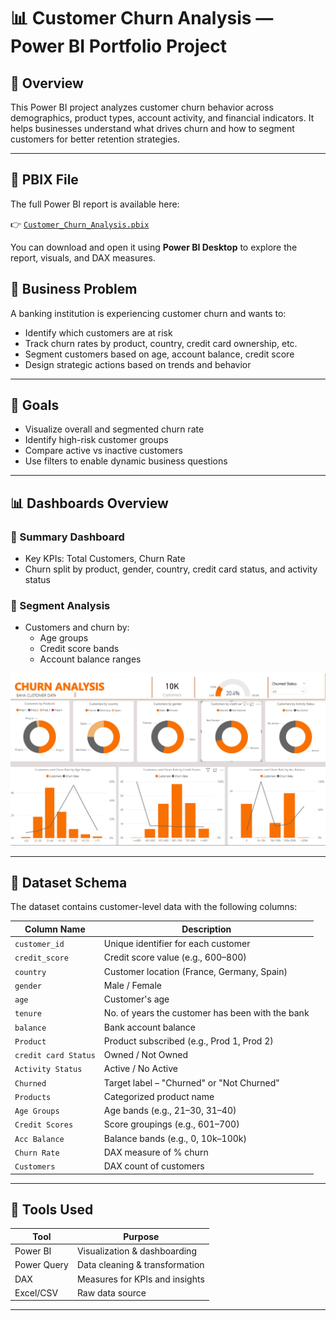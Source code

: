 # 📊 Customer Churn Analysis — Power BI Portfolio Project

## 🧾 Overview

This Power BI project analyzes customer churn behavior across demographics, product types, account activity, and financial indicators. It helps businesses understand what drives churn and how to segment customers for better retention strategies.

---

## 📁 PBIX File

The full Power BI report is available here:

👉 [`Customer_Churn_Analysis.pbix`](./PBIX/Customer_Churn_Analysis.pbix)

You can download and open it using **Power BI Desktop** to explore the report, visuals, and DAX measures.


## 📌 Business Problem

A banking institution is experiencing customer churn and wants to:

- Identify which customers are at risk
- Track churn rates by product, country, credit card ownership, etc.
- Segment customers based on age, account balance, credit score
- Design strategic actions based on trends and behavior

---

## 🎯 Goals

- Visualize overall and segmented churn rate
- Identify high-risk customer groups
- Compare active vs inactive customers
- Use filters to enable dynamic business questions

---

## 📊 Dashboards Overview

### 📍 Summary Dashboard

- Key KPIs: Total Customers, Churn Rate
- Churn split by product, gender, country, credit card status, and activity status

### 📍 Segment Analysis

- Customers and churn by:
  - Age groups
  - Credit score bands
  - Account balance ranges

![Summary Snapshot](CustomerChurnAnalysispng.png)

---

## 📑 Dataset Schema

The dataset contains customer-level data with the following columns:

| Column Name           | Description                                      |
|-----------------------|--------------------------------------------------|
| `customer_id`         | Unique identifier for each customer              |
| `credit_score`        | Credit score value (e.g., 600–800)               |
| `country`             | Customer location (France, Germany, Spain)      |
| `gender`              | Male / Female                                   |
| `age`                 | Customer's age                                   |
| `tenure`              | No. of years the customer has been with the bank |
| `balance`             | Bank account balance                             |
| `Product`             | Product subscribed (e.g., Prod 1, Prod 2)        |
| `credit card Status`  | Owned / Not Owned                                |
| `Activity Status`     | Active / No Active                               |
| `Churned`             | Target label – "Churned" or "Not Churned"        |
| `Products`            | Categorized product name                         |
| `Age Groups`          | Age bands (e.g., 21–30, 31–40)                   |
| `Credit Scores`       | Score groupings (e.g., 601–700)                  |
| `Acc Balance`         | Balance bands (e.g., 0, 10k–100k)                |
| `Churn Rate`          | DAX measure of % churn                          |
| `Customers`           | DAX count of customers                          |

---

## 🧰 Tools Used

| Tool            | Purpose                          |
|-----------------|-----------------------------------|
| Power BI        | Visualization & dashboarding     |
| Power Query     | Data cleaning & transformation    |
| DAX             | Measures for KPIs and insights    |
| Excel/CSV       | Raw data source                   |

---


